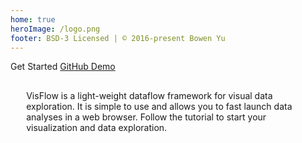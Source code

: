 ```yaml
---
home: true
heroImage: /logo.png
footer: BSD-3 Licensed | © 2016-present Bowen Yu
---
```


<div class="hero">
  <p class="action">
    <router-link class="nav-link action-button" to="/get-started/">
      Get Started <i class="fas fa-book-open"></i></router-link>
    <a href="https://github.com/yubowenok/visflow" target="_blank" class="nav-link action-button">
      GitHub <i class="fab fa-github"></i></a>
    <a href="https://visflow.org/demo" target="_blank" class="nav-link action-button">
      Demo <i class="fas fa-external-link-alt"></i></a>
  </p>
</div>


<p class="text-box" style="padding: 1rem; width: 90%; margin: 0 auto; position: relative;">
VisFlow is a light-weight dataflow framework for visual data exploration.
It is simple to use and allows you to fast launch data analyses in a web browser.
Follow the <router-link to="/get-started/">tutorial</router-link> to start your visualization and data exploration.
</p>

<!--
// Check out the video below to see it in action.
<div style="width: 80%; margin: 20px auto;">
<video width="100%" controls="">
  <source src="/video/intro.mp4" type="/video/mp4"/>
</video>
</div>
-->

